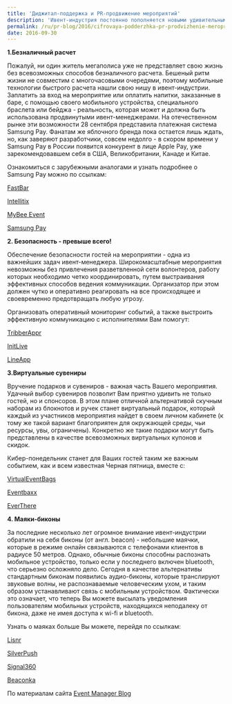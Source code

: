 ```yaml
---
title: 'Диджитал-поддержка и PR-продвижение мероприятий'
description: 'Ивент-индустрия постоянно пополняется новыми удивительными техническими разработками. О том, что наука сегодня предлагает продвинутым ивент-менеджерам, читайте ниже. 1.Безналичный расчет'
permalink: /ru/pr-blog/2016/cifrovaya-podderzhka-pr-prodvizhenie-meropriyatiy
date: 2016-09-30
---
```

<p><b>1.Безналичный расчет</b></p>
<p>Пожалуй, ни один житель мегаполиса уже не представляет свою жизнь без всевозможных способов безналичного расчета. Бешеный ритм жизни не совместим с многочасовыми очередями, поэтому мобильные технологии быстрого расчета нашли свою нишу в ивент-индустрии. Заплатить за вход на мероприятие или оплатить напитки, заказанные в баре, с помощью своего мобильного устройства, специального браслета или бейджа - реальность, которая может и должна быть использована продвинутыми ивент-менеджерами. На отечественном рынке эти возможности 28 сентября представила платежная система Samsung Pay. Фанатам же яблочного бренда пока остается лишь ждать, но, как заверяют разработчики, совсем недолго - в скором времени у Samsung Pay в России появится конкурент в лице Apple Pay, уже зарекомендовавшем себя в США, Великобритании, Канаде и Китае.</p>
<p>Ознакомиться с зарубежными аналогами и узнать подробнее о Samsung Pay можно по ссылкам:</p>
<p><a href="https://getfastbar.com/" target="_blank" rel="noopener noreferrer">FastBar</a></p>
<p><a href="https://www.intellitix.com/" target="_blank" rel="noopener noreferrer">Intellitix</a></p>
<p><a href="https://www.payintech.com/mybee-box/" target="_blank" rel="noopener noreferrer">MyBee Event</a></p>
<p><a href="https://www.samsung.com/ru/apps/mobile/samsungpay/" target="_blank" rel="noopener noreferrer">Samsung Pay</a></p>
<p><b>2. Безопасность - превыше всего!</b></p>
<p>Обеспечение безопасности гостей на мероприятии - одна из важнейших задач ивент-менеджера. Широкомасштабные мероприятия невозможны без привлечения разветвленной сети волонтеров, работу которых необходимо четко координировать, путем выстраивания эффективных способов ведения коммуникации. Организатор при этом должен чутко и оперативно реагировать на все происходящее и своевременно предотвращать любую угрозу.</p>
<p>Организовать оперативный мониторинг событий, а также выстроить эффективную коммуникацию с исполнителями Вам помогут:</p>
<p><a href="https://triberapp.co/" target="_blank" rel="noopener noreferrer">TribberAppr</a></p>
<p><a href="https://www.initlive.com/" target="_blank" rel="noopener noreferrer">InitLive</a></p>
<p><a href="https://www.lineapp.pro/" target="_blank" rel="noopener noreferrer">LineApp</a></p>
<p><b>3.Виртуальные сувениры</b></p>
<p>Вручение подарков и сувениров - важная часть Вашего мероприятия. Удачный выбор сувениров позволит Вам приятно удивить не только гостей, но и спонсоров. В этом плане отличной альтернативой скучным наборам из блокнотов и ручек станет виртуальный подарок, который каждый из участников мероприятия найдет в своем личном кабинете (к тому же такой вариант благоприятен для окружающей среды, чьи ресурсы, увы, ограничены). Конкретно же такие подарки могут быть представлены в качестве всевозможных виртуальных купонов и скидок.</p>
<p>Кибер-понедельник станет для Ваших гостей таким же важным событием, как и всем известная Черная пятница, вместе с:</p>
<p><a href="https://www.virtualeventbags.com/" target="_blank" rel="noopener noreferrer">VirtualEventBags</a></p>
<p><a href="https://www.eventbaxx.com/" target="_blank" rel="noopener noreferrer">Eventbaxx</a></p>
<p><a href="https://www.everthere.co/" target="_blank" rel="noopener noreferrer">EverThere</a></p>
<p><b>4. Маяки-биконы</b></p>
За последние несколько лет огромное внимание ивент-индустрии обратили на себя биконы (от англ. beacon) - небольшие маячки, которые в режиме онлайн связываются с телефонами клиентов в радиусе 50 метров. Однако, обычные биконы способны распознать мобильное устройство, только если у последнего включен bluetooth, что серьезно осложняло дело. Сегодня в качестве альтернативы стандартным биконам появились аудио-биконы, которые транслируют звуковые волны, не распознаваемые человеческим ухом, и таким образом устанавливают связь с мобильным устройством. Фактически это означает, что теперь Вы можете высылать уведомления пользователям мобильных устройств, находящихся неподалеку от бикона, даже не имея доступа к wi-fi и bluetooth.</p>
<p>Узнать о маяках больше Вы можете, перейдя по ссылкам:</p>
<p><a href="https://lisnr.com/" target="_blank" rel="noopener noreferrer">Lisnr</a></p>
<p><a href="https://www.silverpush.co/#!/" target="_blank" rel="noopener noreferrer">SilverPush</a></p>
<p><a href="https://www.signal360.com/" target="_blank" rel="noopener noreferrer">Signal360</a></p>
<p><a href="https://beaconka.ru/#retail" target="_blank" rel="noopener noreferrer">Beaconka</a></p>
По материалам сайта <a href="https://www.eventmanagerblog.com/" target="_blank" rel="noopener noreferrer">Event Manager Blog</a>
